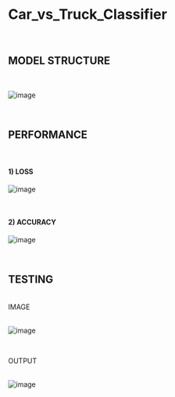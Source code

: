 # Car_vs_Truck_Classifier
<br>

## MODEL STRUCTURE
<br>

![image](https://github.com/Niteesh2810/Car_vs_Truck_Classifier/assets/69635040/87e938e0-26f5-4235-bb7f-c8edb907f720)

<br>

## PERFORMANCE

<br>
 
#### 1) LOSS

![image](https://github.com/Niteesh2810/Car_vs_Truck_Classifier/assets/69635040/2a8cc040-ceb2-447d-993f-591caf3262cf)

<br>

#### 2) ACCURACY

![image](https://github.com/Niteesh2810/Car_vs_Truck_Classifier/assets/69635040/87750ac3-e31b-4394-a6dd-ba063790baaa)

<br>


## TESTING
<br>
IMAGE
<br>
<br>

![image](https://github.com/Niteesh2810/Car_vs_Truck_Classifier/assets/69635040/963d0259-f09f-47d0-8b51-b9e992ed7b46)

<br>

OUTPUT
<br>
<br>

![image](https://github.com/Niteesh2810/Car_vs_Truck_Classifier/assets/69635040/5c0fd9ac-4685-4c2f-9f95-4cb171b2a740)
